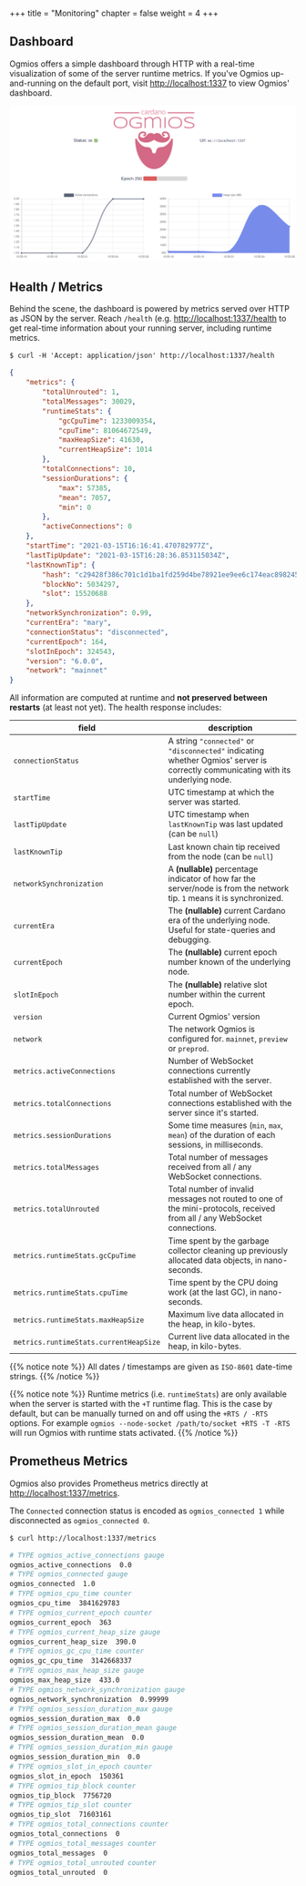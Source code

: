 +++
title = "Monitoring"
chapter = false
weight = 4
+++

## Dashboard

Ogmios offers a simple dashboard through HTTP with a real-time visualization of some of the server runtime metrics. If you've Ogmios up-and-running on the default port, visit [http://localhost:1337](http://localhost:1337) to view Ogmios' dashboard.

![Dashboard Preview](/dashboard.gif)

## Health / Metrics

Behind the scene, the dashboard is powered by metrics served over HTTP as JSON by the server. Reach `/health` (e.g. [http://localhost:1337/health](http://localhost:1337/health) to get real-time information about your running server, including runtime metrics.

```console
$ curl -H 'Accept: application/json' http://localhost:1337/health
```
```json
{
    "metrics": {
        "totalUnrouted": 1,
        "totalMessages": 30029,
        "runtimeStats": {
            "gcCpuTime": 1233009354,
            "cpuTime": 81064672549,
            "maxHeapSize": 41630,
            "currentHeapSize": 1014
        },
        "totalConnections": 10,
        "sessionDurations": {
            "max": 57385,
            "mean": 7057,
            "min": 0
        },
        "activeConnections": 0
    },
    "startTime": "2021-03-15T16:16:41.470782977Z",
    "lastTipUpdate": "2021-03-15T16:28:36.853115034Z",
    "lastKnownTip": {
        "hash": "c29428f386c701c1d1ba1fd259d4be78921ee9ee6c174eac898245ceb55e8061",
        "blockNo": 5034297,
        "slot": 15520688
    },
    "networkSynchronization": 0.99,
    "currentEra": "mary",
    "connectionStatus": "disconnected",
    "currentEpoch": 164,
    "slotInEpoch": 324543,
    "version": "6.0.0",
    "network": "mainnet"
}
```

All information are computed at runtime and **not preserved between restarts** (at least not yet). The health response includes:

| field                                  | description                                                                                                                       |
| ---                                    | ---                                                                                                                               |
| `connectionStatus`                     | A string `"connected"` or `"disconnected"` indicating whether Ogmios' server is correctly communicating with its underlying node. |
| `startTime`                            | UTC timestamp at which the server was started.                                                                                    |
| `lastTipUpdate`                        | UTC timestamp when `lastKnownTip` was last updated (can be `null`)                                                                |
| `lastKnownTip`                         | Last known chain tip received from the node (can be `null`)                                                                       |
| `networkSynchronization`               | A **(nullable)** percentage indicator of how far the server/node is from the network tip. `1` means it is synchronized.           |
| `currentEra`                           | The **(nullable)** current Cardano era of the underlying node. Useful for state-queries and debugging.                            |
| `currentEpoch`                         | The **(nullable)** current epoch number known of the underlying node.                                                             |
| `slotInEpoch`                          | The **(nullable)** relative slot number within the current epoch.                                                                 |
| `version`                              | Current Ogmios' version                                                                                                           |
| `network`                              | The network Ogmios is configured for. `mainnet`, `preview` or `preprod`.                                                          |
| `metrics.activeConnections`            | Number of WebSocket connections currently established with the server.                                                            |
| `metrics.totalConnections`             | Total number of WebSocket connections established with the server since it's started.                                             |
| `metrics.sessionDurations`             | Some time measures (`min`, `max`, `mean`) of the duration of each sessions, in milliseconds.                                      |
| `metrics.totalMessages`                | Total number of messages received from all / any WebSocket connections.                                                           |
| `metrics.totalUnrouted`                | Total number of invalid messages not routed to one of the mini-protocols, received from all / any WebSocket connections.          |
| `metrics.runtimeStats.gcCpuTime`       | Time spent by the garbage collector cleaning up previously allocated data objects, in nano-seconds.                               |
| `metrics.runtimeStats.cpuTime`         | Time spent by the CPU doing work (at the last GC), in nano-seconds.                                                               |
| `metrics.runtimeStats.maxHeapSize`     | Maximum live data allocated in the heap, in kilo-bytes.                                                                           |
| `metrics.runtimeStats.currentHeapSize` | Current live data allocated in the heap, in kilo-bytes.                                                                           |

{{% notice note %}}
All dates / timestamps are given as `ISO-8601` date-time strings.
{{% /notice %}}

{{% notice note %}}
Runtime metrics (i.e. `runtimeStats`) are only available when the server is started with the `+T` runtime flag. This is the case by default, but can be manually turned on and off using the `+RTS / -RTS` options. For example `ogmios --node-socket /path/to/socket +RTS -T -RTS` will run Ogmios with runtime stats activated.
{{% /notice %}}

## Prometheus Metrics

Ogmios also provides Prometheus metrics directly at [http://localhost:1337/metrics](http://localhost:1337/metrics).

The `Connected` connection status is encoded as `ogmios_connected 1`
while disconnected as `ogmios_connected 0`.

```console
$ curl http://localhost:1337/metrics
```

```bash
# TYPE ogmios_active_connections gauge
ogmios_active_connections  0.0
# TYPE ogmios_connected gauge
ogmios_connected  1.0
# TYPE ogmios_cpu_time counter
ogmios_cpu_time  3841629783
# TYPE ogmios_current_epoch counter
ogmios_current_epoch  363
# TYPE ogmios_current_heap_size gauge
ogmios_current_heap_size  390.0
# TYPE ogmios_gc_cpu_time counter
ogmios_gc_cpu_time  3142668337
# TYPE ogmios_max_heap_size gauge
ogmios_max_heap_size  433.0
# TYPE ogmios_network_synchronization gauge
ogmios_network_synchronization  0.99999
# TYPE ogmios_session_duration_max gauge
ogmios_session_duration_max  0.0
# TYPE ogmios_session_duration_mean gauge
ogmios_session_duration_mean  0.0
# TYPE ogmios_session_duration_min gauge
ogmios_session_duration_min  0.0
# TYPE ogmios_slot_in_epoch counter
ogmios_slot_in_epoch  150361
# TYPE ogmios_tip_block counter
ogmios_tip_block  7756720
# TYPE ogmios_tip_slot counter
ogmios_tip_slot  71603161
# TYPE ogmios_total_connections counter
ogmios_total_connections  0
# TYPE ogmios_total_messages counter
ogmios_total_messages  0
# TYPE ogmios_total_unrouted counter
ogmios_total_unrouted  0
```
